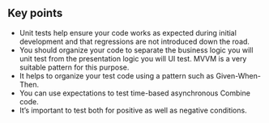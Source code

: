 ## Key points
- Unit tests help ensure your code works as expected during initial development and that regressions are not introduced down the road.
- You should organize your code to separate the business logic you will unit test from the presentation logic you will UI test. MVVM is a very suitable pattern for this purpose.
- It helps to organize your test code using a pattern such as Given-When-Then.
- You can use expectations to test time-based asynchronous Combine code.
- It’s important to test both for positive as well as negative conditions.
